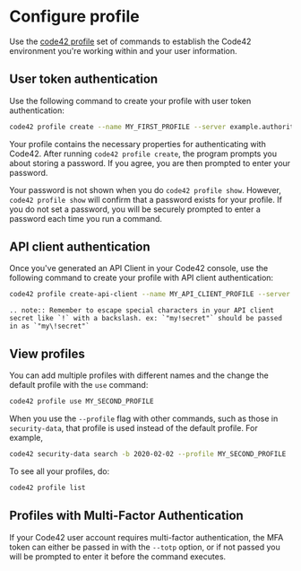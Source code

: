# Configure profile

Use the [code42 profile](../commands/profile.md) set of commands to establish the Code42 environment you're working
within and your user information.

## User token authentication

Use the following command to create your profile with user token authentication:
```bash
code42 profile create --name MY_FIRST_PROFILE --server example.authority.com --username security.admin@example.com
```

Your profile contains the necessary properties for authenticating with Code42. After running `code42 profile create`,
the program prompts you about storing a password. If you agree, you are then prompted to enter your password.

Your password is not shown when you do `code42 profile show`. However, `code42 profile show` will confirm that a
password exists for your profile. If you do not set a password, you will be securely prompted to enter a password each
time you run a command.

## API client authentication

Once you've generated an API Client in your Code42 console, use the following command to create your profile with API client authentication:
```bash
code42 profile create-api-client --name MY_API_CLIENT_PROFILE --server example.authority.com --api-client-id "key-42" --secret "code42%api%client%secret"
```

```{eval-rst}
.. note:: Remember to escape special characters in your API client secret like `!` with a backslash. ex: `"my!secret"` should be passed in as `"my\!secret"`
```

## View profiles

You can add multiple profiles with different names and the change the default profile with the `use` command:

```bash
code42 profile use MY_SECOND_PROFILE
```

When you use the `--profile` flag with other commands, such as those in `security-data`, that profile is used
instead of the default profile. For example,

```bash
code42 security-data search -b 2020-02-02 --profile MY_SECOND_PROFILE
```

To see all your profiles, do:

```bash
code42 profile list
```

## Profiles with Multi-Factor Authentication

If your Code42 user account requires multi-factor authentication, the MFA token can either be passed in with the `--totp`
option, or if not passed you will be prompted to enter it before the command executes.
